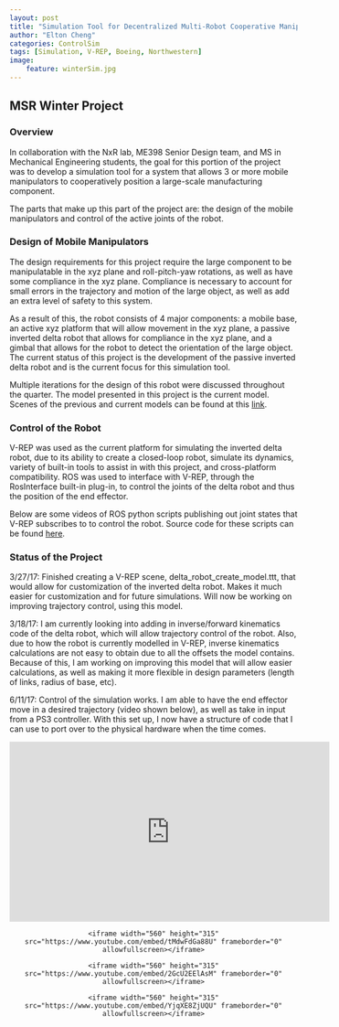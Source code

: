 ```yaml
---
layout: post
title: "Simulation Tool for Decentralized Multi-Robot Cooperative Manipulation"
author: "Elton Cheng"
categories: ControlSim
tags: [Simulation, V-REP, Boeing, Northwestern]
image: 
    feature: winterSim.jpg
---
```


## MSR Winter Project

### Overview
In collaboration with the NxR lab, ME398 Senior Design team, and MS in Mechanical Engineering students, the goal for this portion of the project was to develop a simulation tool for a system that allows 3 or more mobile manipulators to cooperatively position a large-scale manufacturing component.

The parts that make up this part of the project are: the design of the mobile manipulators and control of the active joints of the robot.

### Design of Mobile Manipulators
The design requirements for this project require the large component to be manipulatable in the xyz plane and roll-pitch-yaw rotations, as well as have some compliance in the xyz plane. Compliance is necessary to account for small errors in the trajectory and motion of the large object, as well as add an extra level of safety to this system.

As a result of this, the robot consists of 4 major components: a mobile base, an active xyz platform that will allow movement in the xyz plane, a passive inverted delta robot that allows for compliance in the xyz plane, and a gimbal that allows for the robot to detect the orientation of the large object. The current status of this project is the development of the passive inverted delta robot and is the current focus for this simulation tool.

Multiple iterations for the design of this robot were discussed throughout the quarter. The model presented in this project is the current model. Scenes of the previous and current models can be found at this [link].

### Control of the Robot
V-REP was used as the current platform for simulating the inverted delta robot, due to its ability to create a closed-loop robot, simulate its dynamics, variety of built-in tools to assist in with this project, and cross-platform compatibility. ROS was used to interface with V-REP, through the RosInterface built-in plug-in, to control the joints of the delta robot and thus the position of the end effector.

Below are some videos of ROS python scripts publishing out joint states that V-REP subscribes to to control the robot. Source code for these scripts can be found [here].

### Status of the Project
3/27/17: Finished creating a V-REP scene, delta_robot_create_model.ttt, that would allow for customization of the inverted delta robot. Makes it much easier for customization and for future simulations. Will now be working on improving trajectory control, using this model.

3/18/17: I am currently looking into adding in inverse/forward kinematics code of the delta robot, which will allow trajectory control of the robot. Also, due to how the robot is currently modelled in V-REP, inverse kinematics calculations are not easy to obtain due to all the offsets the model contains. Because of this, I am working on improving this model that will allow easier calculations, as well as making it more flexible in design parameters (length of links, radius of base, etc).

6/11/17: Control of the simulation works. I am able to have the end effector move in a desired trajectory (video shown below), as well as take in input from a PS3 controller. With this set up, I now have a structure of code that I can use to port over to the physical hardware when the time comes.

<div align="center">
    <iframe width="560" height="315" src="https://www.youtube.com/embed/GhsyXsqIfv0" frameborder="0" allowfullscreen></iframe>
    
    <iframe width="560" height="315" src="https://www.youtube.com/embed/tMdwFdGa88U" frameborder="0" allowfullscreen></iframe>
    
    <iframe width="560" height="315" src="https://www.youtube.com/embed/2GcU2EElAsM" frameborder="0" allowfullscreen></iframe>
    
    <iframe width="560" height="315" src="https://www.youtube.com/embed/YjqXE8ZjUQU" frameborder="0" allowfullscreen></iframe>
    
    
</div>

[here]:https://github.com/echeng22/winterProjectROS
[link]:https://github.com/echeng22/bbot
